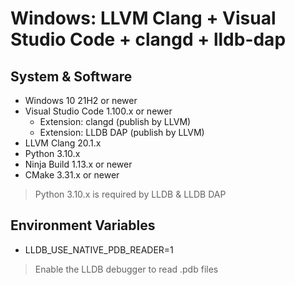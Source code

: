 # Windows: LLVM Clang + Visual Studio Code + clangd + lldb-dap

## System & Software

- Windows 10 21H2 or newer
- Visual Studio Code 1.100.x or newer
    - Extension: clangd (publish by LLVM)
    - Extension: LLDB DAP (publish by LLVM)
- LLVM Clang 20.1.x
- Python 3.10.x
- Ninja Build 1.13.x or newer
- CMake 3.31.x or newer

> Python 3.10.x is required by LLDB & LLDB DAP

## Environment Variables

- LLDB_USE_NATIVE_PDB_READER=1

> Enable the LLDB debugger to read .pdb files
